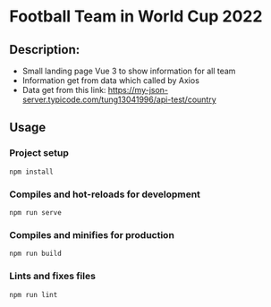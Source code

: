 # Football Team in World Cup 2022
## Description:
- Small landing page Vue 3 to show information for all team
- Information get from data which called by Axios
- Data get from this link: https://my-json-server.typicode.com/tung13041996/api-test/country

## Usage
### Project setup
```
npm install
```

### Compiles and hot-reloads for development
```
npm run serve
```

### Compiles and minifies for production
```
npm run build
```

### Lints and fixes files
```
npm run lint
```

